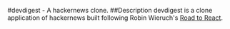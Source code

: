 #devdigest - A hackernews clone.
##Description
devdigest is a clone application of hackernews built following Robin Wieruch's [Road to React](https://roadtoreact.com/).